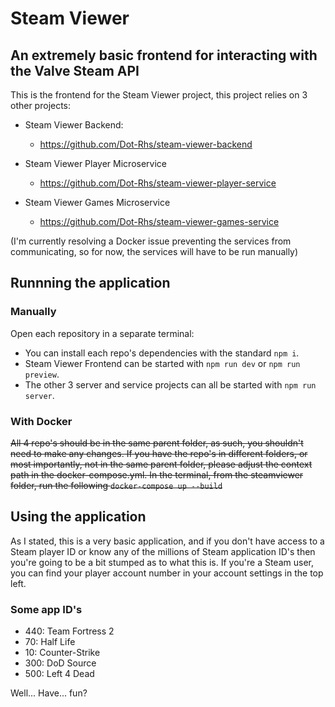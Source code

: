 # Steam Viewer 
## An extremely basic frontend for interacting with the Valve Steam API

This is the frontend for the Steam Viewer project, this project relies on 3 other projects:

- Steam Viewer Backend:
  - https://github.com/Dot-Rhs/steam-viewer-backend

- Steam Viewer Player Microservice
  - https://github.com/Dot-Rhs/steam-viewer-player-service
 
- Steam Viewer Games Microservice
  - https://github.com/Dot-Rhs/steam-viewer-games-service
 
(I'm currently resolving a Docker issue preventing the services from communicating, so for now, the services will have to be run manually)

## Runnning the application

### Manually
Open each repository in a separate terminal:
- You can install each repo's dependencies with the standard ``npm i``.
- Steam Viewer Frontend can be started with ``npm run dev`` or ``npm run preview``.
- The other 3 server and service projects can all be started with ``npm run server``.


### With Docker
~~All 4 repo's should be in the same parent folder, as such, you shouldn't need to make any changes. If you have the repo's in different folders, or most importantly, not in the same parent folder, please adjust the context path in the docker-compose.yml.
In the terminal, from the steamviewer folder, run the following ``docker-compose up --build``~~

## Using the application
As I stated, this is a very basic application, and if you don't have access to a Steam player ID or know any of the millions of Steam application ID's then you're going to be a bit stumped as to what this is. 
If you're a Steam user, you can find your player account number in your account settings in the top left.

### Some app ID's
- 440: Team Fortress 2
- 70: Half Life
- 10: Counter-Strike
- 300: DoD Source
- 500: Left 4 Dead


Well... Have... fun?
